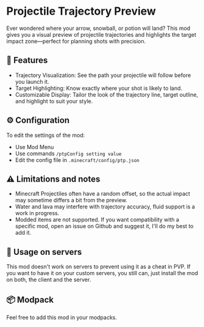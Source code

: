 # Projectile Trajectory Preview

Ever wondered where your arrow, snowball, or potion will land? This mod gives you a visual preview of projectile trajectories and highlights the target impact zone—perfect for planning shots with precision.

## 🔎 Features

- Trajectory Visualization: See the path your projectile will follow before you launch it.
- Target Highlighting: Know exactly where your shot is likely to land.
- Customizable Display: Tailor the look of the trajectory line, target outline, and highlight to suit your style.

## ⚙️ Configuration

To edit the settings of the mod:
- Use Mod Menu
- Use commands `/ptpConfig setting value`
- Edit the config file in `.minecraft/config/ptp.json`


## ⚠️ Limitations and notes

- Minecraft Projectiles often have a random offset, so the actual impact may sometime differs a bit from the preview.
- Water and lava may interfere with trajectory accuracy, fluid support is a work in progress.
- Modded items are not supported. If you want compatibility with a specific mod, open an issue on Github and suggest it, I'll do my best to add it.

## 🛑 Usage on servers 

This mod doesn't work on servers to prevent using it as a cheat in PVP. If you want to have it on your custom servers, you still can, just install the mod on both, the client and the server.

## 📦 Modpack

Feel free to add this mod in your modpacks.